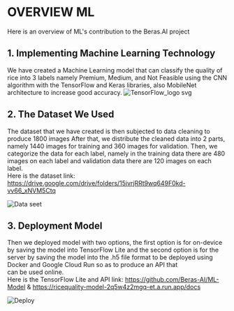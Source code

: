# OVERVIEW ML
Here is an overview of ML's contribution to the Beras.AI project

## 1. Implementing Machine Learning Technology
We have created a Machine Learning model that can classify the quality of rice into 3 labels namely Premium, Medium, and Not Feasible using the CNN algorithm with the TensorFlow and Keras libraries, also MobileNet architecture to increase good accuracy. 
![TensorFlow_logo svg](https://github.com/dianrizqisaputra/ricequality/assets/91761759/b8764477-dddd-4b1f-9f26-390107984bc4)


## 2. The Dataset We Used
The dataset that we have created is then subjected to data cleaning to produce 1800 images After that, we distribute the cleaned data into 2 parts, namely 1440 images for training and 360 images for validation. Then, we categorize the data for each label, namely in the training data there are 480 images on each label and validation data there are 120 images on each label.  
Here is the dataset link: https://drive.google.com/drive/folders/15ivrjRRt9wq649F0kd-vv66_xNVM5Ctq

![Data seet](https://github.com/dianrizqisaputra/ricequality/assets/91761759/c0029ced-b47e-4710-996e-85574bc13fd9)


## 3. Deployment Model
Then we deployed model with two options, the first option is for on-device by saving the model into TensorFlow Lite and the second option is for the server by saving the model into the .h5 file format to be deployed using Docker and Google Cloud Run so as to produce an API that can be used online.  
Here is the TensorFlow Lite and API link: https://github.com/Beras-AI/ML-Model & https://ricequality-model-2q5w4z2mgq-et.a.run.app/docs  
  
![Deploy](https://github.com/dianrizqisaputra/ricequality/assets/91761759/a8702751-559a-4391-9b30-345007e77933)



